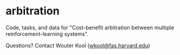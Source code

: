 # arbitration
Code, tasks, and data for "Cost-benefit arbitration between multiple reinforcement-learning systems".

Questions? Contact Wouter Kool (wkool@fas.harvard.edu)
